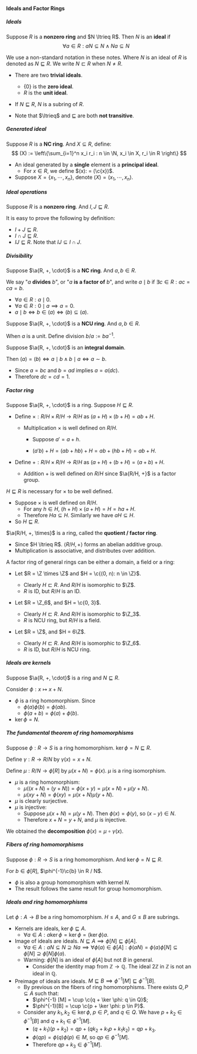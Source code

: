#### Ideals and Factor Rings

##### Ideals

Suppose $R$ is a **nonzero ring** and $N \ltrieq R$. Then $N$ is an **ideal** if
$$
\forall a \in R: a N\subseteq N \land N a\subseteq N \quad
$$

We use a non-standard notation in these notes. Where $N$ is an ideal of $R$ is denoted as $N \sqsubseteq R$. We write $N \sqsubset R$ when $N \neq R$.

- There are two **trivial ideals**.
  - $\{0\}$ is the **zero ideal**.
  - $R$ is the **unit ideal**.

- If $N \sqsubseteq R$, $N$ is a subring of $R$.

- Note that $\ltrieq$ and $\sqsubseteq$ are both **not transitive**.

##### Generated ideal

Suppose $R$ is a **NC ring**. And $X \subseteq R$, define:
$$
(X) := \left\{\sum_{i=1}^n x_i r_i : n \in \N, x_i \in X, r_i \in R \right\}
$$

- An ideal generated by a **single** element is a **principal ideal**.
  - For $x \in R$, we define $(x): = (\c{x})$.
- Suppose $X  = \{x_1, \cdots, x_n\}$, denote $(X) = (x_1, \cdots, x_n)$.

##### Ideal operations

Suppose $R$ is a **nonzero ring**. And $I, J \sqsubseteq R$.

It is easy to prove the following by definition:

- $I + J \sqsubseteq R$.
- $I \cap J \sqsubseteq R$.
- $IJ \sqsubseteq R$. Note that $IJ \subseteq I \cap J$.

##### Divisibility

Suppose $\a{R, +, \cdot}$ is a **NC ring**. And $a, b \in R$.

We say "$a$ **divides** $b$", or "$a$ **is a factor of** $b$", and write $a \mid b$ if $\exists c \in R: a c = c a = b$.

- $\forall a \in R: a \mid 0$.
- $\forall a \in R:0 \mid a \implies a = 0$.
- $a \mid b \iff b \in (a) \iff (b) \subseteq (a)$.

Suppose $\a{R, +, \cdot}$ is a **NCU ring**. And $a, b \in R$.

When $a$ is a unit. Define division $b / a := b a^{-1}$.

Suppose $\a{R, +, \cdot}$ is an **integral domain**.

Then $(a) = (b) \iff a \mid b \land b \mid a \iff a\sim b$.

- Since $a = bc$ and $b = ad$ implies $a = a(dc)$.
- Therefore $dc = cd = 1$.

##### Factor ring

Suppose $\a{R, +, \cdot}$ is a ring. Suppose $H \sqsubseteq R$.

- Define $\times: R/H \times R/H \to R/H$ as $(a + H) \times (b + H) = ab + H$.
  - Multiplication $\times$ is well defined on $R / H$.
  
    - Suppose $a' = a + h$.
      
    - $(a'b) + H = (ab + hb) + H = ab + (hb + H) = ab + H$.
  
- Define $+: R/H \times R/H \to R/H$ as $(a + H) + (b + H) = (a + b) + H$.
  - Addition $+$ is well defined on $R / H$ since $\a{R/H, +}$ is a factor group.


$H \sqsubseteq R$ is necessary for $\times$ to be well defined.

- Suppose $\times$ is well defined on $R/H$.
  - For any $h \in H$, $(h + H) \times (a+H) = H = ha + H$.
  - Therefore $Ha \subseteq H$. Similarly we have $aH \subseteq H$.
- So $H \sqsubseteq R$.

$\a{R/H, +, \times}$ is a ring, called the **quotient / factor ring**.

- Since $H \ltrieq R$. $\langle R/H, + \rangle$ forms an abelian additive group.
- Multiplication is associative, and distributes over addition.

A factor ring of general rings can be either a domain, a field or a ring:

- Let $R = \Z \times \Z$ and $H = \c{(0, n): n \in \Z}$.
  - Clearly $H \sqsubset R$. And $R / H$ is isomorphic to $\Z$.
  - $R$ is ID, but $R / H$ is an ID.

- Let $R = \Z_6$, and $H = \c{0, 3}$.
  - Clearly $H \sqsubset R$. And $R / H$ is isomorphic to $\Z_3$.
  - $R$ is NCU ring, but $R/H$ is a field.

- Let $R = \Z$, and $H = 6\Z$.
  - Clearly $H \sqsubset R$. And $R/H$ is isomorphic to $\Z_6$.
  - $R$ is ID, but $R/H$ is NCU ring.

##### Ideals are kernels

Suppose $\a{R, +, \cdot}$ is a ring and $N \sqsubseteq R$.

Consider $\phi: x \mapsto x + N$.

- $\phi$ is a ring homomorphism. Since
  - $\phi(a) \phi(b) = \phi(ab)$.
  - $\phi(a + b) = \phi(a) + \phi(b)$.
- $\ker \phi = N$.


##### The fundamental theorem of ring homomorphisms

Suppose $\phi: R \to S$ is a ring homomorphism. $\ker \phi = N \sqsubseteq R$.

Define $\gamma: R \to R / N$ by $\gamma(x)  = x + N$.

Define $\mu: R / N \to \phi[R]$ by $\mu(x + N) = \phi(x)$. $\mu$ is a ring isomorphism.

- $\mu$ is a ring homomorphism:
  - $\mu((x + N) + (y + N)) = \phi(x + y) = \mu(x + N) + \mu(y + N)$.
  - $\mu(xy + N) = \phi(xy) = \mu(x + N)\mu(y + N)$.
- $\mu$ is clearly surjective.
- $\mu$ is injective:
  - Suppose $\mu(x + N) = \mu(y + N)$. Then $\phi(x) = \phi(y)$, so $(x - y) \in N$.
  - Therefore $x + N = y + N$, and $\mu$ is injective.

We obtained the **decomposition** $\phi(x) = \mu \circ \gamma(x)$.

##### Fibers of ring homomorphisms

Suppose $\phi: R \to S$ is a ring homomorphism. And $\ker \phi = N \sqsubseteq R$.

For $b \in \phi[R]$, $\phi^{-1}\c{b} \in R / N$.

- $\phi$ is also a group homomorphism with kernel $N$.
- The result follows the same result for group homomorphism.

##### Ideals and ring homomorphisms

Let $\phi: A \rightarrow B$ be a ring homomorphism. $H \le A$, and $G \le B$ are subrings.

- Kernels are ideals, $\ker \phi \sqsubseteq A$.
  - $\forall a\in A: a \ker \phi = \ker \phi = (\ker \phi) a$.
- Image of ideals are ideals. $N \sqsubseteq A \implies \phi[N] \sqsubseteq \phi[A]$.
  - $\forall a \in A: aN \subseteq N \supseteq Na \implies \forall \phi(a) \in \phi[A]: \phi(aN) = \phi(a) \phi[N] \subseteq \phi[N] \supseteq \phi[N]\phi(a)$.
  - Warning: $\phi[N]$ is an ideal of $\phi[A]$ but not $B$ in general.
    - Consider the identity map from $\mathbb Z \to \mathbb Q$. The ideal $2\mathbb Z$ in $\mathbb Z$ is not an ideal in $\mathbb Q$.
- Preimage of ideals are ideals. $M \sqsubseteq B \implies \phi^{-1}[M] \sqsubseteq \phi^{-1}[B]$.
  - By previous on the fibers of ring homomorphisms. There exists $Q, P \subseteq A$ such that:
    - $\phi^{-1} [M] = \cup \c{q + \ker \phi: q \in Q}$;
    - $\phi^{-1}[B] = \cup \c{p + \ker \phi: p \in P}$.
  - Consider any $k_1, k_2 \in \ker \phi$, $p \in P$, and $q \in Q$. We have $p + k_2 \in \phi^{-1}[B]$ and $q + k_1 \in \phi^{-1}[M]$.
    - $(q + k_1)(p + k_2) = qp + (qk_2 + k_1 p + k_1 k_2) = qp + k_3$.
    - $\phi(qp) = \phi(q) \phi(p) \in M$, so $qp \in \phi^{-1}[M]$.
    - Therefore $qp + k_3 \in \phi^{-1}[M]$.
